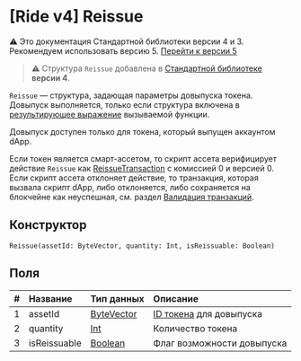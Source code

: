 # [Ride v4] Reissue

:warning: Это документация Стандартной библиотеки версии 4 и 3. Рекомендуем использовать версию 5. [Перейти к&nbsp;версии&nbsp;5](/ru/ride/structures/script-actions/reissue)

> :warning: Структура `Reissue` добавлена в [Стандартной библиотеке](/ru/ride/script/standard-library) **версии 4**.

`Reissue` — cтруктура, задающая параметры довыпуска токена. Довыпуск выполняется, только если структура включена в [результирующее выражение](/ru/ride/v4/functions/callable-function#резуnьтат-выпоnнения-2) вызываемой функции.

Довыпуск доступен только для токена, который выпущен аккаунтом dApp. 

Если токен является смарт-ассетом, то скрипт ассета верифицирует действие `Reissue` как [ReissueTransaction](/ru/ride/v4/structures/transaction-structures/reissue-transaction) с комиссией 0 и версией 0. Если скрипт ассета отклоняет действие, то транзакция, которая вызвала скрипт dApp, либо отклоняется, либо сохраняется на блокчейне как неуспешная, см. раздел [Валидация транзакций](/ru/blockchain/transaction/transaction-validation).

## Конструктор

```ride
Reissue(assetId: ByteVector, quantity: Int, isReissuable: Boolean)
```

## Поля

| # | Название | Тип данных | Описание |
| :--- | :--- | :--- | :--- |
| 1 | assetId | [ByteVector](/ru/ride/v4/data-types/byte-vector) | [ID токена](/ru/blockchain/token/token-id) для довыпуска |
| 2 | quantity | [Int](/ru/ride/v4/data-types/int) | Количество токена |
| 3 | isReissuable | [Boolean](/ru/ride/v4/data-types/boolean) | Флаг возможности довыпуска |
